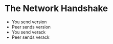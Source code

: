 # The Network Handshake

- You send version
- Peer sends version
- You send verack
- Peer sends verack
